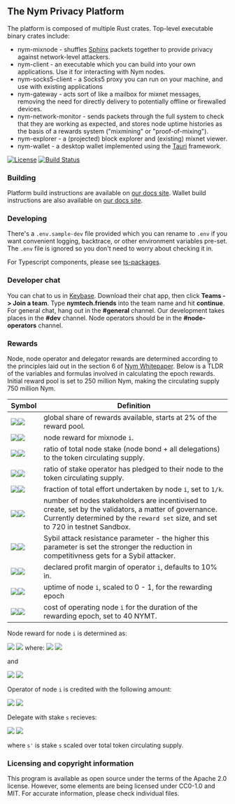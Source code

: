 <!--
Copyright 2020 - Nym Technologies SA <contact@nymtech.net>
SPDX-License-Identifier: Apache-2.0
-->

## The Nym Privacy Platform

The platform is composed of multiple Rust crates. Top-level executable binary crates include:

* nym-mixnode - shuffles [Sphinx](https://github.com/nymtech/sphinx) packets together to provide privacy against network-level attackers.
* nym-client - an executable which you can build into your own applications. Use it for interacting with Nym nodes.
* nym-socks5-client - a Socks5 proxy you can run on your machine, and use with existing applications
* nym-gateway - acts sort of like a mailbox for mixnet messages, removing the need for directly delivery to potentially offline or firewalled devices.
* nym-network-monitor - sends packets through the full system to check that they are working as expected, and stores node uptime histories as the basis of a rewards system ("mixmining" or "proof-of-mixing").
* nym-explorer - a (projected) block explorer and (existing) mixnet viewer.
* nym-wallet - a desktop wallet implemented using the [Tauri](https://tauri.studio/en/docs/about/intro) framework. 

[![License](https://img.shields.io/badge/License-Apache%202.0-blue.svg?style=for-the-badge)](https://opensource.org/licenses/Apache-2.0)
[![Build Status](https://img.shields.io/github/workflow/status/nymtech/nym/Continuous%20integration/develop?style=for-the-badge&logo=github-actions)](https://github.com/nymtech/nym/actions?query=branch%3Adevelop)


### Building

Platform build instructions are available on [our docs site](https://nymtech.net/docs/stable/run-nym-nodes/build-nym).
Wallet build instructions are also available on [our docs site](https://nymtech.net/docs/stable/nym-apps/wallet#for-developers).

### Developing

There's a `.env.sample-dev` file provided which you can rename to `.env` if you want convenient logging, backtrace, or other environment variables pre-set. The `.env` file is ignored so you don't need to worry about checking it in.

For Typescript components, please see [ts-packages](./ts-packages).

### Developer chat

You can chat to us in [Keybase](https://keybase.io). Download their chat app, then click **Teams -> Join a team**. Type **nymtech.friends** into the team name and hit **continue**. For general chat, hang out in the **#general** channel. Our development takes places in the **#dev** channel. Node operators should be in the **#node-operators** channel.

### Rewards

Node, node operator and delegator rewards are determined according to the principles laid out in the section 6 of [Nym Whitepaper](https://nymtech.net/nym-whitepaper.pdf). Below is a TLDR of the variables and formulas involved in calculating the epoch rewards. Initial reward pool is set to 250 million Nym, making the circulating supply 750 million Nym.

|Symbol|Definition|
|---|---|
|<img src="https://render.githubusercontent.com/render/math?math=R#gh-light-mode-only"><img src="https://render.githubusercontent.com/render/math?math=\color{white}R#gh-dark-mode-only">|global share of rewards available, starts at 2% of the reward pool.
|<img src="https://render.githubusercontent.com/render/math?math=R_{i}#gh-light-mode-only"><img src="https://render.githubusercontent.com/render/math?math=\color{white}R_{i}#gh-dark-mode-only">|node reward for mixnode `i`.
|<img src="https://render.githubusercontent.com/render/math?math=\sigma_{i}#gh-light-mode-only"><img src="https://render.githubusercontent.com/render/math?math=\color{white}\sigma_{i}#gh-dark-mode-only">|ratio of total node stake (node bond + all delegations) to the token circulating supply.
|<img src="https://render.githubusercontent.com/render/math?math=\lambda_{i}#gh-light-mode-only"><img src="https://render.githubusercontent.com/render/math?math=\color{white}\lambda_{i}#gh-dark-mode-only">|ratio of stake operator has pledged to their node to the token circulating supply.
|<img src="https://render.githubusercontent.com/render/math?math=\omega_{i}#gh-light-mode-only"><img src="https://render.githubusercontent.com/render/math?math=\color{white}\omega_{i}#gh-dark-mode-only">|fraction of total effort undertaken by node `i`, set to `1/k`.
|<img src="https://render.githubusercontent.com/render/math?math=k#gh-light-mode-only"><img src="https://render.githubusercontent.com/render/math?math=\color{white}k#gh-dark-mode-only">|number of nodes stakeholders are incentivised to create, set by the validators, a matter of governance. Currently determined by the `reward set` size, and set to 720 in testnet Sandbox.
|<img src="https://render.githubusercontent.com/render/math?math=\alpha#gh-light-mode-only"><img src="https://render.githubusercontent.com/render/math?math=\color{white}\alpha#gh-dark-mode-only">|Sybil attack resistance parameter - the higher this parameter is set the stronger the reduction in competitivness gets for a Sybil attacker.
|<img src="https://render.githubusercontent.com/render/math?math=PM_{i}#gh-light-mode-only"><img src="https://render.githubusercontent.com/render/math?math=\color{white}PM_{i}#gh-dark-mode-only">|declared profit margin of operator `i`, defaults to 10% in.
|<img src="https://render.githubusercontent.com/render/math?math=PF_{i}#gh-light-mode-only"><img src="https://render.githubusercontent.com/render/math?math=\color{white}PF_{i}#gh-dark-mode-only">|uptime of node `i`, scaled to 0 - 1, for the rewarding epoch
|<img src="https://render.githubusercontent.com/render/math?math=PP_{i}#gh-light-mode-only"><img src="https://render.githubusercontent.com/render/math?math=\color{white}PP_{i}#gh-dark-mode-only">|cost of operating node `i` for the duration of the rewarding epoch, set to 40 NYMT.

Node reward for node `i` is determined as:

<img src="https://render.githubusercontent.com/render/math?math=R_{i}=PF_{i} \cdot R \cdot (\sigma^'_{i} \cdot \omega_{i} \cdot k %2b \alpha \cdot \lambda^'_{i} \cdot \sigma^'_{i} \cdot k)/(1 %2b \alpha)#gh-light-mode-only">
<img src="https://render.githubusercontent.com/render/math?math=\color{white}R_{i}=PF_{i} \cdot R \cdot (\sigma^'_{i} \cdot \omega_{i} \cdot k %2b \alpha \cdot \lambda^'_{i} \cdot \sigma^'_{i} \cdot k)/(1 %2b \alpha)#gh-dark-mode-only">
where:

<img src="https://render.githubusercontent.com/render/math?math=\sigma^'_{i} = min\{\sigma_{i}, 1/k\}#gh-light-mode-only">
<img src="https://render.githubusercontent.com/render/math?math=\color{white}\sigma^'_{i} = min\{\sigma_{i}, 1/k\}#gh-dark-mode-only">

and

<img src="https://render.githubusercontent.com/render/math?math=\lambda^'_{i} = min\{\lambda_{i}, 1/k\}#gh-light-mode-only">
<img src="https://render.githubusercontent.com/render/math?math=\color{white}\lambda^'_{i} = min\{\lambda_{i}, 1/k\}#gh-dark-mode-only">

Operator of node `i` is credited with the following amount:

<img src="https://render.githubusercontent.com/render/math?math=min\{PP_{i},R_{i})\} %2b max\{0, (PM_{i} %2b (1 - PM_{i}) \cdot \lambda_{i}/\delta_{i}) \cdot (R_{i} - PP_{i})\}#gh-light-mode-only">
<img src="https://render.githubusercontent.com/render/math?math=\color{white}min\{PP_{i},R_{i})\} %2b max\{0, (PM_{i} %2b (1 - PM_{i}) \cdot \lambda_{i}/\delta_{i}) \cdot (R_{i} - PP_{i})\}#gh-dark-mode-only">

Delegate with stake `s` recieves:

<img src="https://render.githubusercontent.com/render/math?math=max\{0, (1-PM_{i}) \cdot (s^'/\sigma_{i}) \cdot (R_{i} - PP_{i})\}#gh-light-mode-only">
<img src="https://render.githubusercontent.com/render/math?math=\color{white}max\{0, (1-PM_{i}) \cdot (s^'/\sigma_{i}) \cdot (R_{i} - PP_{i})\}#gh-dark-mode-only">

where `s'` is stake `s` scaled over total token circulating supply.

### Licensing and copyright information

This program is available as open source under the terms of the Apache 2.0 license. However, some elements are being licensed under CC0-1.0 and MIT. For accurate information, please check individual files.

